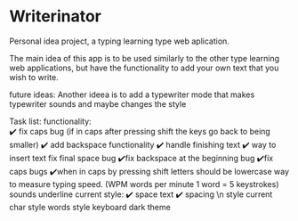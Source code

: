 # Writerinator
Personal idea project, a typing learning type web aplication.

The main idea of this app is to be used similarly to the other type learning web applications, but have the functionality to add your own text that you wish to write.


future ideas:
	Another ideea is to add a typewriter mode that makes typewriter sounds and maybe changes the style

Task list:
	functionality:	
		✔️ fix caps bug (if in caps after pressing shift the keys go back to being smaller)
		✔️ add backspace functionality
		✔️ handle finishing text
		✔️ way to insert text
		fix final space bug
		✔️fix backspace at the beginning bug
		✔️fix caps bugs
		✔️when in caps by pressing shift letters should be lowercase
		way to measure typing speed. (WPM words per minute 1 word = 5 keystrokes)
		sounds 
	 	underline current
	style:
		✔️ space text
		✔️ spacing \n
		style current char
		style words
		style keyboard
		dark theme